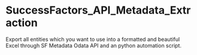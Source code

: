 # SuccessFactors_API_Metadata_Extraction
Export all entities which you want to use into a formatted and beautiful Excel through SF Metadata Odata API and an python automation script.
